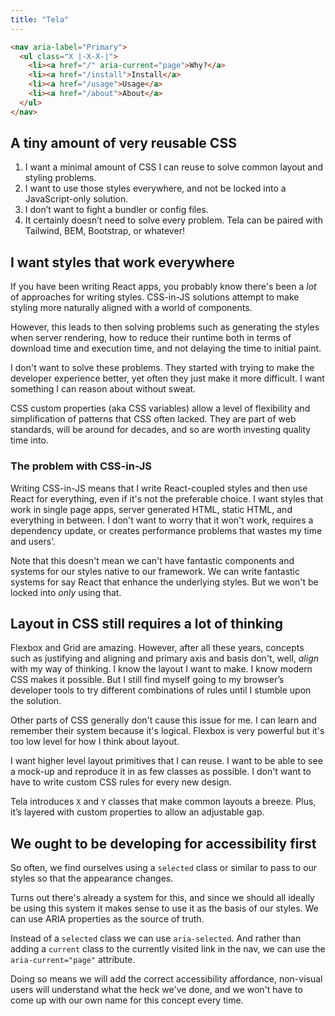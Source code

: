 ```yaml
---
title: "Tela"
---
```


```html
<nav aria-label="Primary">
  <ul class="X |-X-X-|">
    <li><a href="/" aria-current="page">Why?</a>
    <li><a href="/install">Install</a>
    <li><a href="/usage">Usage</a>
    <li><a href="/about">About</a>
  </ul>
</nav>
```

<!-- <h2>A really <span class="color-T">tiny</span> surface area, stretched far</h2> -->
<h2>A <span class="color-T">tiny</span> amount of very reusable CSS</h2>

<!--<h2><span class="color-T">Types</span> make the developer experience better</h2>-->

1. I want a minimal amount of CSS I can reuse to solve common layout and styling problems.
1. I want to use those styles everywhere, and not be locked into a JavaScript-only solution.
1. I don’t want to fight a bundler or config files.
1. It certainly doesn’t need to solve every problem. Tela can be paired with Tailwind, BEM, Bootstrap, or whatever!

<h2>I want styles that work <span class="color-E">everywhere</span></h2>

If you have been writing React apps, you probably know there's been a *lot* of approaches for writing styles. CSS-in-JS solutions attempt to make styling more naturally aligned with a world of components. 

However, this leads to then solving problems such as generating the styles when server rendering, how to reduce their runtime both in terms of download time and execution time, and not delaying the time to initial paint.

I don't want to solve these problems. They started with trying to make the developer experience better, yet often they just make it more difficult. I want something I can reason about without sweat.

CSS custom properties (aka CSS variables) allow a level of flexibility and simplification of patterns that CSS often lacked. They are part of web standards, will be around for decades, and so are worth investing quality time into.

### The problem with CSS-in-JS

Writing CSS-in-JS means that I write React-coupled styles and then use React for everything, even if it's not the preferable choice. I want styles that work in single page apps, server generated HTML, static HTML, and everything in between. I don't want to worry that it won't work, requires a dependency update, or creates performance problems that wastes my time and users’.

Note that this doesn't mean we can't have fantastic components and systems for our styles native to our framework. We can write fantastic systems for say React that enhance the underlying styles. But we won't be locked into *only* using that.

<h2><span class="color-L">Layout</span> in CSS still requires a lot of thinking</h2>

Flexbox and Grid are amazing. However, after all these years, concepts such as justifying and aligning and primary axis and basis don't, well, _align_ with my way of thinking. I know the layout I want to make. I know modern CSS makes it possible. But I still find myself going to  my browser’s developer tools to try different combinations of rules until I stumble upon the solution.

Other parts of CSS generally don't cause this issue for me. I can learn and remember their system because it's logical. Flexbox is very powerful but it's too low level for how I think about layout.

I want higher level layout primitives that I can reuse. I want to be able to see a mock-up and reproduce it in as few classes as possible. I don't want to have to write custom CSS rules for every new design.

Tela introduces `X` and `Y` classes that make common layouts a breeze. Plus, it’s layered with custom properties to allow an adjustable gap.

<h2>We ought to be developing for <span class="color-A">accessibility first</span></h2>

So often, we find ourselves using a `selected` class or similar to pass to our styles so that the appearance changes.

Turns out there's already a system for this, and since we should all ideally be using this system it makes sense to use it as the basis of our styles. We can use ARIA properties as the source of truth.

Instead of a `selected` class we can use `aria-selected`. And rather than adding a `current` class to the currently visited link in the nav, we can use the `aria-current="page"` attribute.

Doing so means we will add the correct accessibility affordance, non-visual users will understand what the heck we've done, and we won't have to come up with our own name for this concept every time.
